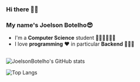 ### Hi there 👋🙃
### My name's **Joelson Botelho**😎
- I'm a **Computer Science** student 👨🏽‍🎓👨🏽‍💻
- I love **programming** ❤️ in particular **Backend** 👨🏽‍💻
##

![JoelsonBotelho's GitHub stats](https://github-readme-stats.vercel.app/api?username=JoelsonBotelho&show_icons=true&theme=radical)

![Top Langs](https://github-readme-stats.vercel.app/api/top-langs/?username=JoelsonBotelho&hide_progress=false)
<!--
**JoelsonBotelho/JoelsonBotelho** is a ✨ _special_ ✨ repository because its `README.md` (this file) appears on your GitHub profile.

Here are some ideas to get you started:

- 🔭 I’m currently working on ...
- 🌱 I’m currently learning ...
- 👯 I’m looking to collaborate on ...
- 🤔 I’m looking for help with ...
- 💬 Ask me about ...
- 📫 How to reach me: ...
- 😄 Pronouns: ...
- ⚡ Fun fact: ...
-->
